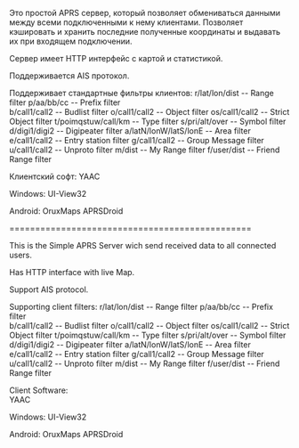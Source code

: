 Это простой APRS сервер, который
позволяет обмениваться данными между
всеми подключенными к нему клиентами.
Позволяет кэшировать и хранить последние 
полученные координаты и выдавать их при
входящем подключении.

Сервер имеет HTTP интерфейс с картой и 
статистикой.

Поддерживается AIS протокол.

Поддерживает стандартные фильтры клиентов:
    r/lat/lon/dist -- Range filter 
    p/aa/bb/cc -- Prefix filter  
    b/call1/call2 -- Budlist filter 
    o/call1/call2 -- Object filter 
    os/call1/call2 -- Strict Object filter
    t/poimqstuw/call/km -- Type filter
    s/pri/alt/over -- Symbol filter 
    d/digi1/digi2 -- Digipeater filter
    a/latN/lonW/latS/lonE -- Area filter 
    e/call1/call2 -- Entry station filter
    g/call1/call2 -- Group Message filter 
    u/call1/call2 -- Unproto filter
    m/dist -- My Range filter
    f/user/dist --	Friend Range filter 
	
Клиентский софт:
  YAAC
  
  Windows:
	UI-View32

  Android:
	OruxMaps
	APRSDroid

===============================================

This is the Simple APRS Server
wich send received data to all 
connected users.

Has HTTP interface with live Map.

Support AIS protocol.

Supporting client filters:
    r/lat/lon/dist -- Range filter 
    p/aa/bb/cc -- Prefix filter  
    b/call1/call2 -- Budlist filter 
    o/call1/call2 -- Object filter 
    os/call1/call2 -- Strict Object filter
    t/poimqstuw/call/km -- Type filter
    s/pri/alt/over -- Symbol filter 
    d/digi1/digi2 -- Digipeater filter
    a/latN/lonW/latS/lonE -- Area filter 
    e/call1/call2 -- Entry station filter
    g/call1/call2 -- Group Message filter 
    u/call1/call2 -- Unproto filter
    m/dist -- My Range filter
    f/user/dist --	Friend Range filter 

Client Software:	
  YAAC
  
  Windows:
	UI-View32

  Android:
	OruxMaps
	APRSDroid
